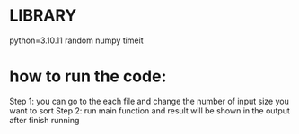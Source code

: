 # LIBRARY
python=3.10.11
random
numpy
timeit

# how to run the code: 
Step 1: you can go to the each file and change the number of input size you want to sort
Step 2: run main function and result will be shown in the output after finish running